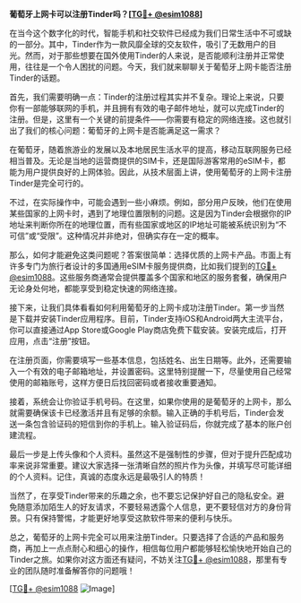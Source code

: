 **葡萄牙上网卡可以注册Tinder吗？[[TG💪+ @esim1088](https://t.me/s/esim1088)]**

在当今这个数字化的时代，智能手机和社交软件已经成为我们日常生活中不可或缺的一部分。其中，Tinder作为一款风靡全球的交友软件，吸引了无数用户的目光。然而，对于那些想要在国外使用Tinder的人来说，是否能顺利注册并正常使用，往往是一个令人困扰的问题。今天，我们就来聊聊关于葡萄牙上网卡能否注册Tinder的话题。

首先，我们需要明确一点：Tinder的注册过程其实并不复杂。理论上来说，只要你有一部能够联网的手机，并且拥有有效的电子邮件地址，就可以完成Tinder的注册。但是，这里有一个关键的前提条件——你需要有稳定的网络连接。这也就引出了我们的核心问题：葡萄牙的上网卡是否能满足这一需求？

在葡萄牙，随着旅游业的发展以及本地居民生活水平的提高，移动互联网服务已经相当普及。无论是当地的运营商提供的SIM卡，还是国际游客常用的eSIM卡，都能为用户提供良好的上网体验。因此，从技术层面上讲，使用葡萄牙的上网卡注册Tinder是完全可行的。

不过，在实际操作中，可能会遇到一些小麻烦。例如，部分用户反映，他们在使用某些国家的上网卡时，遇到了地理位置限制的问题。这是因为Tinder会根据你的IP地址来判断你所在的地理位置，而有些国家或地区的IP地址可能被系统识别为“不可信”或“受限”。这种情况并非绝对，但确实存在一定的概率。

那么，如何才能避免这类问题呢？答案很简单：选择优质的上网卡产品。市面上有许多专门为旅行者设计的多国通用eSIM卡服务提供商，比如我们提到的[TG💪+ @esim1088](https://t.me/s/esim1088)。这些服务商通常会提供覆盖多个国家和地区的服务套餐，确保用户无论身处何地，都能享受到稳定快速的网络连接。

接下来，让我们具体看看如何利用葡萄牙的上网卡成功注册Tinder。第一步当然是下载并安装Tinder应用程序。目前，Tinder支持iOS和Android两大主流平台，你可以直接通过App Store或Google Play商店免费下载安装。安装完成后，打开应用，点击“注册”按钮。

在注册页面，你需要填写一些基本信息，包括姓名、出生日期等。此外，还需要输入一个有效的电子邮箱地址，并设置密码。这里特别提醒一下，尽量使用自己经常使用的邮箱账号，这样方便日后找回密码或者接收重要通知。

接着，系统会让你验证手机号码。在这里，如果你使用的是葡萄牙的上网卡，那么就需要确保该卡已经激活并且有足够的余额。输入正确的手机号后，Tinder会发送一条包含验证码的短信到你的手机上。输入验证码后，你就完成了基本的账户创建流程。

最后一步是上传头像和个人资料。虽然这不是强制性的步骤，但对于提升匹配成功率来说非常重要。建议大家选择一张清晰自然的照片作为头像，并填写尽可能详细的个人资料。记住，真诚的态度永远是最吸引人的特质！

当然了，在享受Tinder带来的乐趣之余，也不要忘记保护好自己的隐私安全。避免随意添加陌生人的好友请求，不要轻易透露个人信息，更不要轻信对方的身份背景。只有保持警惕，才能更好地享受这款软件带来的便利与快乐。

总之，葡萄牙的上网卡完全可以用来注册Tinder。只要选择了合适的产品和服务商，再加上一点点耐心和细心的操作，相信每位用户都能够轻松愉快地开始自己的Tinder之旅。如果你对这方面还有疑问，不妨关注[TG💪+ @esim1088](https://t.me/s/esim1088)，那里有专业的团队随时准备解答你的问题哦！

[[TG💪+ @esim1088](https://t.me/s/esim1088) ![Image](https://i.postimg.cc/4NQfJmqS/Snipaste-2025-05-13-00-14-12.png)]